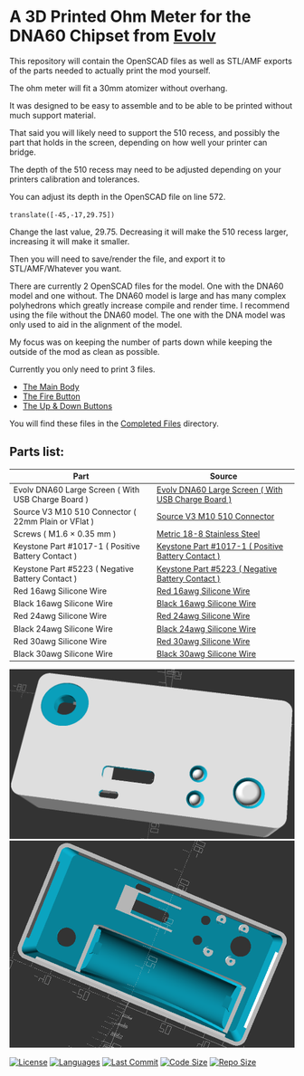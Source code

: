 # A 3D Printed Ohm Meter for the DNA60 Chipset from [Evolv](https://evolvapor.com)
This repository will contain the OpenSCAD files as well as STL/AMF exports of the parts needed to actually print the mod yourself.

The ohm meter will fit a 30mm atomizer without overhang. 

It was designed to be easy to assemble and to be able to be printed without much support material.

That said you will likely need to support the 510 recess, and possibly the part that holds in the screen, depending on how well your printer can bridge.

The depth of the 510 recess may need to be adjusted depending on your printers calibration and tolerances. 

You can adjust its depth in the OpenSCAD file on line 572. 

`translate([-45,-17,29.75])` 

Change the last value, 29.75. Decreasing it will make the 510 recess larger, increasing it will make it smaller.

Then you will need to save/render the file, and export it to STL/AMF/Whatever you want.

There are currently 2 OpenSCAD files for the model. One with the DNA60 model and one without. The DNA60 model is large and has many complex polyhedrons which greatly increase compile and render time. I recommend using the file without the DNA60 model. The one with the DNA model was only used to aid in the alignment of the model.

My focus was on keeping the number of parts down while keeping the outside of the mod as clean as possible.

Currently you only need to print 3 files.

- [The Main Body](Completed_Files/DNA60_OhmMeter.stl)
- [The Fire Button](Completed_Files/Fire_Button.stl)
- [The Up & Down Buttons](Completed_Files/Up_Down_Buttons.stl)

You will find these files in the [Completed Files](Completed_Files) directory.

## Parts list:
| Part  | Source |
| ------------- | ------------- |
| Evolv DNA60 Large Screen ( With USB Charge Board )  | [Evolv DNA60 Large Screen ( With USB Charge Board )](https://www.evolvapor.com/products/dna60)  |
| Source V3 M10 510 Connector ( 22mm Plain or VFlat ) | [Source V3 M10 510 Connector](https://www.stealthvape.co.uk/product/source-v3-m10-510-connector/) |
| Screws ( M1.6 × 0.35 mm )                           | [Metric 18-8 Stainless Steel](https://www.mcmaster.com/92010A812) |
| Keystone Part #1017-1 ( Positive Battery Contact )  | [Keystone Part #1017-1 ( Positive Battery Contact )](https://www.keyelco.com/product.cfm/product_id/4043/)  |
| Keystone Part #5223 ( Negative Battery Contact )    | [Keystone Part #5223 ( Negative Battery Contact )](https://www.keyelco.com/product.cfm/product_id/910/)  |
| Red 16awg Silicone Wire                             | [Red 16awg Silicone Wire](https://hobbyking.com/en_us/turnigy-high-quality-16awg-silicone-wire-1m-red.html)  |
| Black 16awg Silicone Wire                           | [Black 16awg Silicone Wire](https://hobbyking.com/en_us/turnigy-high-quality-16awg-silicone-wire-1m-black.html)  |
| Red 24awg Silicone Wire                             | [Red 24awg Silicone Wire](https://hobbyking.com/en_us/turnigy-high-quality-24awg-silicone-wire-1m-red.html)  |
| Black 24awg Silicone Wire                           | [Black 24awg Silicone Wire](https://hobbyking.com/en_us/turnigy-high-quality-24awg-silicone-wire-1m-black.html)  |
| Red 30awg Silicone Wire                             | [Red 30awg Silicone Wire](https://hobbyking.com/en_us/turnigy-high-quality-30awg-silicone-wire-5m-red.html)  |
| Black 30awg Silicone Wire                           | [Black 30awg Silicone Wire](https://hobbyking.com/en_us/turnigy-high-quality-30awg-silicone-wire-5m-black.html)  |

![OhmMeter1](img/image1.png)
![OhmMeter2](img/image2.png)

[![License](https://img.shields.io/github/license/duncanyoyo1/DNA60OhmMeter?logo=BSD-2-Clause&style=plastic)](https://opensource.org/licenses/BSD-2-Clause)
[![Languages](https://img.shields.io/github/languages/top/duncanyoyo1/DNA60OhmMeter?style=plastic)](https://github.com/duncanyoyo1/DNA60OhmMeter)
[![Last Commit](https://img.shields.io/github/last-commit/duncanyoyo1/DNA60OhmMeter?style=plastic)](https://github.com/duncanyoyo1/DNA60OhmMeter/commits/master)
[![Code Size](https://img.shields.io/github/languages/code-size/duncanyoyo1/DNA60OhmMeter?style=plastic)](https://github.com/duncanyoyo1/DNA60OhmMeter)
[![Repo Size](https://img.shields.io/github/repo-size/duncanyoyo1/DNA60OhmMeter?style=plastic)](https://github.com/duncanyoyo1/DNA60OhmMeter)
